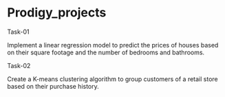 # Prodigy_projects

Task-01

Implement a linear regression model to predict the prices of houses based on their square footage and the number of bedrooms and bathrooms.

Task-02

Create a K-means clustering algorithm to group customers of a retail store based on their purchase history.
